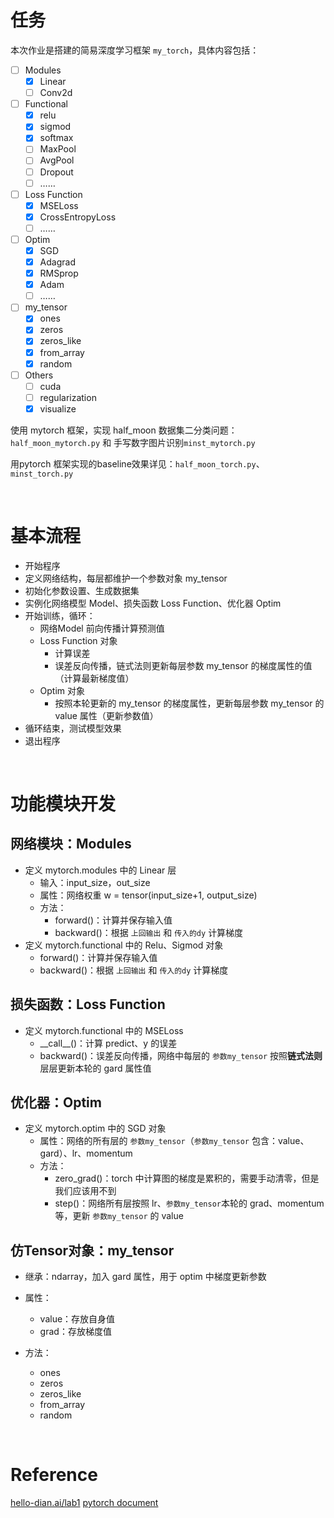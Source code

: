 # 任务

本次作业是搭建的简易深度学习框架 `my_torch`，具体内容包括：

- [ ] Modules
    - [x] Linear
    - [ ] Conv2d
- [ ] Functional
    - [x] relu
    - [x] sigmod
    - [x] softmax
    - [ ] MaxPool
    - [ ] AvgPool
    - [ ] Dropout
    - [ ] ……
- [ ] Loss Function
    - [x] MSELoss
    - [x] CrossEntropyLoss
    - [ ] ……
- [ ] Optim
    - [x] SGD
    - [x] Adagrad
    - [x] RMSprop
    - [x] Adam
    - [ ] ……
- [ ] my_tensor 
    - [x] ones
    - [x] zeros
    - [x] zeros_like
    - [x] from_array
    - [x] random
- [ ] Others
    - [ ] cuda
    - [ ] regularization
    - [x] visualize

使用 mytorch 框架，实现 half_moon 数据集二分类问题：`half_moon_mytorch.py` 和 手写数字图片识别`minst_mytorch.py`

用pytorch 框架实现的baseline效果详见：`half_moon_torch.py`、`minst_torch.py`

&nbsp;

# 基本流程

- 开始程序
- 定义网络结构，每层都维护一个参数对象 my_tensor
- 初始化参数设置、生成数据集
- 实例化网络模型 Model、损失函数 Loss Function、优化器 Optim
- 开始训练，循环：
    - 网络Model 前向传播计算预测值
    - Loss Function 对象
        - 计算误差
        - 误差反向传播，链式法则更新每层参数 my_tensor 的梯度属性的值（计算最新梯度值）
    - Optim 对象
        - 按照本轮更新的 my_tensor 的梯度属性，更新每层参数 my_tensor 的 value 属性（更新参数值）
- 循环结束，测试模型效果
- 退出程序

&nbsp;

# 功能模块开发

## 网络模块：Modules

- 定义 mytorch.modules 中的 Linear 层
    - 输入：input_size，out_size
    - 属性：网络权重 w = tensor(input_size+1, output_size)
    - 方法：
        - forward()：计算并保存输入值
        - backward()：根据 `上回输出` 和 `传入的dy` 计算梯度
- 定义 mytorch.functional 中的 Relu、Sigmod 对象
    - forward()：计算并保存输入值
    - backward()：根据 `上回输出` 和 `传入的dy` 计算梯度

## 损失函数：Loss Function

- 定义 mytorch.functional 中的 MSELoss
    - \_\_call_\_()：计算 predict、y 的误差
    - backward()：误差反向传播，网络中每层的 `参数my_tensor` 按照**链式法则**层层更新本轮的 gard 属性值

## 优化器：Optim

- 定义 mytorch.optim 中的 SGD 对象
    - 属性：网络的所有层的 `参数my_tensor`（`参数my_tensor` 包含：value、gard）、lr、momentum
    - 方法：
        - zero_grad()：torch 中计算图的梯度是累积的，需要手动清零，但是我们应该用不到
        - step()：网络所有层按照 lr、`参数my_tensor`本轮的 grad、momentum 等，更新 `参数my_tensor` 的 value

## 仿Tensor对象：my_tensor

- 继承：ndarray，加入 gard 属性，用于 optim 中梯度更新参数
- 属性：

    - value：存放自身值
    - grad：存放梯度值
- 方法：
    - ones
    - zeros
    - zeros_like
    - from_array
    - random

&nbsp;

# Reference

[hello-dian.ai/lab1](https://github.com/npurson/hello-dian.ai/tree/main/lab1)
[pytorch document](https://pytorch.org/docs/stable/index.html)
